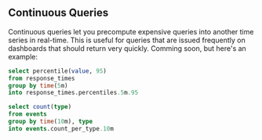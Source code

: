 ## Continuous Queries

Continuous queries let you precompute expensive queries into another time series in real-time. This is useful for queries that are issued frequently on dashboards that should return very quickly. Comming soon, but here's an example:

```sql
select percentile(value, 95) 
from response_times 
group by time(5m) 
into response_times.percentiles.5m.95

select count(type) 
from events 
group by time(10m), type 
into events.count_per_type.10m
```